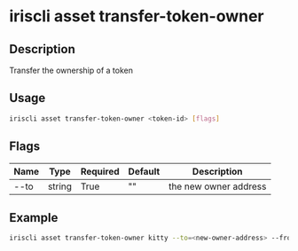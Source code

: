 # iriscli asset transfer-token-owner

## Description

Transfer the ownership of a token

## Usage

```bash
iriscli asset transfer-token-owner <token-id> [flags]
```

## Flags

| Name | Type | Required | Default | Description                                              |
| --------------------| -----  | -------- | -------- | ------------------------------------------------------------------- |
| --to           | string | True | "" | the new owner address |

## Example

```bash
iriscli asset transfer-token-owner kitty --to=<new-owner-address> --from=<key-name> --chain-id=irishub --fee=0.4iris --commit
```
